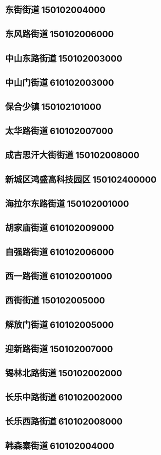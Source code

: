 # 东街街道 150102004000
# 东风路街道 150102006000
# 中山东路街道 150102003000
# 中山门街道 610102003000
# 保合少镇 150102101000
# 太华路街道 610102007000
# 成吉思汗大街街道 150102008000
# 新城区鸿盛高科技园区 150102400000
# 海拉尔东路街道 150102001000
# 胡家庙街道 610102009000
# 自强路街道 610102006000
# 西一路街道 610102001000
# 西街街道 150102005000
# 解放门街道 610102005000
# 迎新路街道 150102007000
# 锡林北路街道 150102002000
# 长乐中路街道 610102002000
# 长乐西路街道 610102008000
# 韩森寨街道 610102004000

